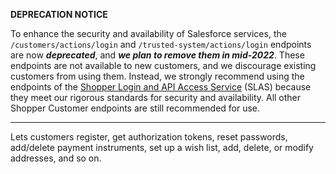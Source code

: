 **DEPRECATION NOTICE**

To enhance the security and availability of Salesforce services, the `/customers/actions/login` and `/trusted-system/actions/login` endpoints are now _**deprecated**_, and _**we plan to remove them in mid-2022**_. These endpoints are not available to new customers, and we discourage existing customers from using them. Instead, we strongly recommend using the endpoints of the [Shopper Login and API Access Service](https://developer.commercecloud.com/s/api-details/a003k00000VWfNDAA1/commerce-cloud-developer-centershopperloginandapiaccessservice) (SLAS) because they meet our rigorous standards for security and availability. All other Shopper Customer endpoints are still recommended for use.

---

Lets customers register, get authorization tokens, reset passwords, add/delete payment instruments, set up a wish list, add, delete, or modify addresses, and so on.